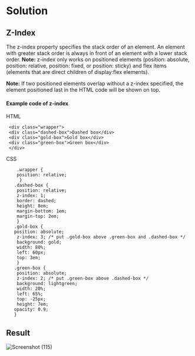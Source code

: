 # Solution
## Z-Index
The z-index property specifies the stack order of an element.
An element with greater stack order is always in front of an element with a lower stack order.
**Note:** z-index only works on positioned elements (position: absolute, position: relative, position: fixed, or position: sticky) and flex items (elements that are direct children of display:flex elements).

**Note:** If two positioned elements overlap without a z-index specified, the element positioned last in the HTML code will be shown on top.
#### Example code of z-index
HTML

     <div class="wrapper">
     <div class="dashed-box">Dashed box</div>
     <div class="gold-box">Gold box</div>
     <div class="green-box">Green box</div>
     </div>

CSS
      
        .wrapper {
        position: relative;
         }
       .dashed-box {
        position: relative;
        z-index: 1;
        border: dashed;
        height: 8em;
        margin-bottom: 1em;
        margin-top: 2em;
        }
       .gold-box {
       position: absolute;
        z-index: 3; /* put .gold-box above .green-box and .dashed-box */
        background: gold;
        width: 80%;
        left: 60px;
        top: 3em;
        }
       .green-box {
        position: absolute;
        z-index: 2; /* put .green-box above .dashed-box */
        background: lightgreen;
        width: 20%;
        left: 65%;
        top: -25px;
        height: 7em;
       opacity: 0.9;
       }

## Result
![Screenshot (115)](https://github.com/aradhanayada/PW-assignment1-solution/assets/103102710/065ade54-f731-4e45-88a6-495ecd9bee32)
 
